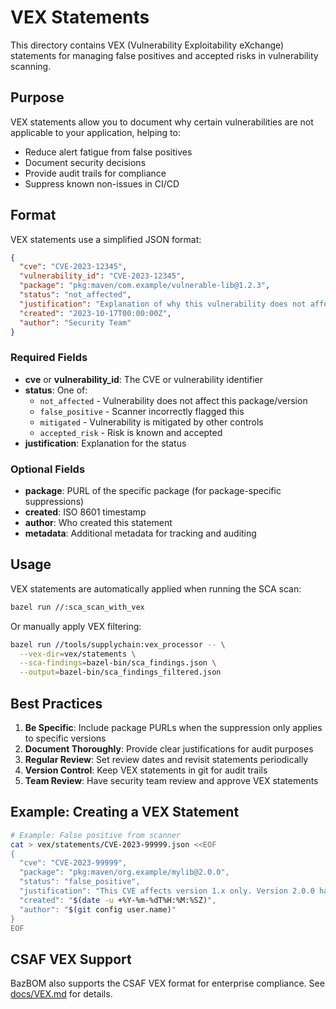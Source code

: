 # VEX Statements

This directory contains VEX (Vulnerability Exploitability eXchange) statements for managing false positives and accepted risks in vulnerability scanning.

## Purpose

VEX statements allow you to document why certain vulnerabilities are not applicable to your application, helping to:
- Reduce alert fatigue from false positives
- Document security decisions
- Provide audit trails for compliance
- Suppress known non-issues in CI/CD

## Format

VEX statements use a simplified JSON format:

```json
{
  "cve": "CVE-2023-12345",
  "vulnerability_id": "CVE-2023-12345",
  "package": "pkg:maven/com.example/vulnerable-lib@1.2.3",
  "status": "not_affected",
  "justification": "Explanation of why this vulnerability does not affect us",
  "created": "2023-10-17T00:00:00Z",
  "author": "Security Team"
}
```

### Required Fields

- **cve** or **vulnerability_id**: The CVE or vulnerability identifier
- **status**: One of:
  - `not_affected` - Vulnerability does not affect this package/version
  - `false_positive` - Scanner incorrectly flagged this
  - `mitigated` - Vulnerability is mitigated by other controls
  - `accepted_risk` - Risk is known and accepted
- **justification**: Explanation for the status

### Optional Fields

- **package**: PURL of the specific package (for package-specific suppressions)
- **created**: ISO 8601 timestamp
- **author**: Who created this statement
- **metadata**: Additional metadata for tracking and auditing

## Usage

VEX statements are automatically applied when running the SCA scan:

```bash
bazel run //:sca_scan_with_vex
```

Or manually apply VEX filtering:

```bash
bazel run //tools/supplychain:vex_processor -- \
  --vex-dir=vex/statements \
  --sca-findings=bazel-bin/sca_findings.json \
  --output=bazel-bin/sca_findings_filtered.json
```

## Best Practices

1. **Be Specific**: Include package PURLs when the suppression only applies to specific versions
2. **Document Thoroughly**: Provide clear justifications for audit purposes
3. **Regular Review**: Set review dates and revisit statements periodically
4. **Version Control**: Keep VEX statements in git for audit trails
5. **Team Review**: Have security team review and approve VEX statements

## Example: Creating a VEX Statement

```bash
# Example: False positive from scanner
cat > vex/statements/CVE-2023-99999.json <<EOF
{
  "cve": "CVE-2023-99999",
  "package": "pkg:maven/org.example/mylib@2.0.0",
  "status": "false_positive",
  "justification": "This CVE affects version 1.x only. Version 2.0.0 has a different codebase.",
  "created": "$(date -u +%Y-%m-%dT%H:%M:%SZ)",
  "author": "$(git config user.name)"
}
EOF
```

## CSAF VEX Support

BazBOM also supports the CSAF VEX format for enterprise compliance. See [docs/VEX.md](../docs/VEX.md) for details.
